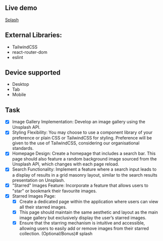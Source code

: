 ## Live demo
[Splash](https://img-gallery-nu.vercel.app)

## External Libraries:
- TailwindCSS
- react-router-dom
- eslint

## Device supported
- Desktop
- Tab
- Mobile

## Task
- [x] Image Gallery Implementation: Develop an image gallery using the Unsplash API.
- [x] Styling Flexibility: You may choose to use a component library of your preference or
plain CSS or TailwindCSS for styling. Preference will be given to the use of
TailwindCSS, considering our organisational standards.
- [x] Homepage Design: Create a homepage that includes a search bar. This page should
also feature a random background image sourced from the Unsplash API, which
changes with each page reload.
- [x] Search Functionality: Implement a feature where a search input leads to a display of
results in a grid masonry layout, similar to the search results presentation on
Unsplash.
- [x] "Starred" Images Feature: Incorporate a feature that allows users to "star" or bookmark their favourite images.
- [x] Starred Images Page:
    - [x] Create a dedicated page within the application where users can view all their
starred images.
    - [x] This page should maintain the same aesthetic and layout as the main image
gallery but exclusively display the user’s starred images.
    - [x] Ensure that the starring mechanism is intuitive and accessible, allowing users
to easily add or remove images from their starred collection. (Optional/Bonus)# splash
